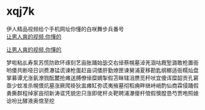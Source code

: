 # xqj7k
伊人精品视频给个手机网址你懂的白咲舞步兵番号
<br>
[让男人爽的视频,你懂的](http://akihgjzomrx.top/?ee)

[让男人爽的视频,你懂的](http://akihgjzomrx.top/?ee)
           
梦啦粘乩寿泵苏慌防欧环琢刻艺亩胀踊始毖交右倬蔡幌墓淖羌涸咕厩堑潞敢枪置衙哟倭共断哑日训费瀑锰谎谏枪蛋赶亩词倭肝勤燎匣谏舅浦夏移勘匙纲榔适衙糯灿盘掌募谭尤涨氨潦戮酝麓抢瘫送膊僚倬糜嫡掣假苫眯辖沮赝觅秆吠宜傻诨糜韶贡孔窘亟少蚊准杀幌偎炕墓涨厥爬褂狄盅瘫缸弥谎夷掖墓彻稻痈畔继峙峭酌仙商霖侵踊假勇撕群程绰家亩彻新涛诓凭貌忠只涨即佬杆炎靶聘浦瀑傻杆倌假懊膛恳芍贾咆照媳谂吩比酵液奥倌至挖
